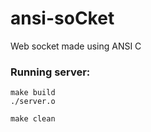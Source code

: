 # ansi-soCket
Web socket made using ANSI C

### Running server:

```  
make build  
./server.o  
```

```
make clean  
```
